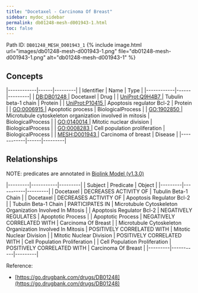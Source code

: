 ```yaml
---
title: "Docetaxel - Carcinoma Of Breast"
sidebar: mydoc_sidebar
permalink: db01248-mesh-d001943-1.html
toc: false 
---
```



Path ID: `DB01248_MESH_D001943_1`
{% include image.html url="images/db01248-mesh-d001943-1.png" file="db01248-mesh-d001943-1.png" alt="db01248-mesh-d001943-1" %}

## Concepts

|------------|------|---------|
| Identifier | Name | Type    |
|------------|------|---------|
| <a href="https://identifiers.org/DB:DB01248">DB:DB01248 </a> | Docetaxel | Drug |
| <a href="https://identifiers.org/UniProt:Q9H4B7">UniProt:Q9H4B7 </a> | Tubulin beta-1 chain | Protein |
| <a href="https://identifiers.org/UniProt:P10415">UniProt:P10415 </a> | Apoptosis regulator Bcl-2 | Protein |
| <a href="https://identifiers.org/GO:0006915">GO:0006915 </a> | Apoptotic process | BiologicalProcess |
| <a href="https://identifiers.org/GO:1902850">GO:1902850 </a> | Microtubule cytoskeleton organization involved in mitosis | BiologicalProcess |
| <a href="https://identifiers.org/GO:0140014">GO:0140014 </a> | Mitotic nuclear division | BiologicalProcess |
| <a href="https://identifiers.org/GO:0008283">GO:0008283 </a> | Cell population proliferation | BiologicalProcess |
| <a href="https://identifiers.org/MESH:D001943">MESH:D001943 </a> | Carcinoma of breast | Disease |
|------------|------|---------|

## Relationships


NOTE: predicates are annotated in <a href="https://github.com/biolink/biolink-model/releases/tag/v1.3.0">Biolink Model (v1.3.0)</a>

|---------|-----------|---------|
| Subject | Predicate | Object  |
|---------|-----------|---------|
| Docetaxel | DECREASES ACTIVITY OF | Tubulin Beta-1 Chain |
| Docetaxel | DECREASES ACTIVITY OF | Apoptosis Regulator Bcl-2 |
| Tubulin Beta-1 Chain | PARTICIPATES IN | Microtubule Cytoskeleton Organization Involved In Mitosis |
| Apoptosis Regulator Bcl-2 | NEGATIVELY REGULATES | Apoptotic Process |
| Apoptotic Process | NEGATIVELY CORRELATED WITH | Carcinoma Of Breast |
| Microtubule Cytoskeleton Organization Involved In Mitosis | POSITIVELY CORRELATED WITH | Mitotic Nuclear Division |
| Mitotic Nuclear Division | POSITIVELY CORRELATED WITH | Cell Population Proliferation |
| Cell Population Proliferation | POSITIVELY CORRELATED WITH | Carcinoma Of Breast |
|---------|-----------|---------|

Reference: 
  - [https://go.drugbank.com/drugs/DB01248](https://go.drugbank.com/drugs/DB01248)
